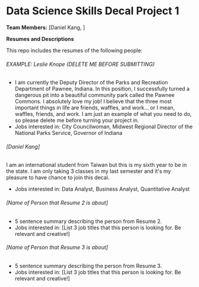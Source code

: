 # Data Science Skills Decal Project 1

**Team Members:** [Daniel Kang, ]  

**Resumes and Descriptions**  

This repo includes the resumes of the following people:

###### EXAMPLE: Leslie Knope (DELETE ME BEFORE SUBMITTING)
* I am currently the Deputy Director of the Parks and Recreation Department of Pawnee, Indiana. In this position, I successfully turned a dangerous pit into a beautiful community park called the Pawnee Commons. I absolutely love my job! I believe that the three most important things in life are friends, waffles, and work... or I mean, waffles, friends, and work. I am just an example of what you need to do, so please delete me before turning your project in.
* Jobs interested in: City Councilwoman, Midwest Regional Director of the National Parks Service, Governor of Indiana

###### [Daniel Kang]
I am an international student from Taiwan but this is my sixth year to be in the state. I am only taking 3 classes in my last semester and it's my pleasure to have chance to join this decal.
* Jobs interested in: Data Analyst, Business Analyst, Quantitative Analyst

###### [Name of Person that Resume 2 is about]
* 5 sentence summary describing the person from Resume 2.
* Jobs interested in: [List 3 job titles that this person is looking for. Be relevant and creative!]

###### [Name of Person that Resume 3 is about]
* 5 sentence summary describing the person from Resume 3.
* Jobs interested in: [List 3 job titles that this person is looking for. Be relevant and creative!]


